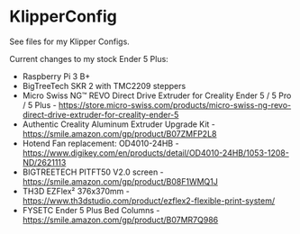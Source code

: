 # KlipperConfig

See files for my Klipper Configs.

Current changes to my stock Ender 5 Plus:

* Raspberry Pi 3 B+
* BigTreeTech SKR 2 with TMC2209 steppers
* Micro Swiss NG™ REVO Direct Drive Extruder for Creality Ender 5 / 5 Pro / 5 Plus - https://store.micro-swiss.com/products/micro-swiss-ng-revo-direct-drive-extruder-for-creality-ender-5
* Authentic Creality Aluminum Extruder Upgrade Kit - https://smile.amazon.com/gp/product/B07ZMFP2L8
* Hotend Fan replacement: OD4010-24HB - https://www.digikey.com/en/products/detail/OD4010-24HB/1053-1208-ND/2621113
* BIGTREETECH PITFT50 V2.0 screen - https://smile.amazon.com/gp/product/B08F1WMQ1J
* TH3D EZFlex² 376x370mm - https://www.th3dstudio.com/product/ezflex2-flexible-print-system/
* FYSETC Ender 5 Plus Bed Columns - https://smile.amazon.com/gp/product/B07MR7Q986
